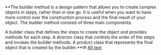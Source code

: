 **The builder method is a design pattern that allows you to create complex objects in steps, rather than in one go. It is useful when you want to have more control over the construction process and the final result of your object. The builder method consists of three main components:

A builder class that defines the steps to create the object and provides methods for each step.
A director class that controls the order of the steps and invokes the builder methods.
A product class that represents the final object that is created by the builder.**!# [Alt text](uml-of-builedr.jpg)